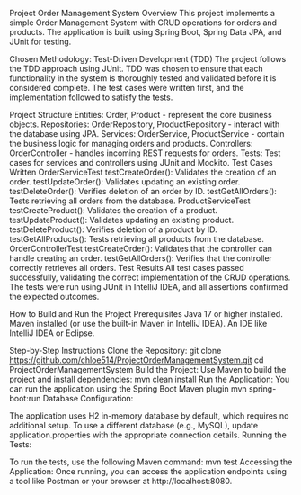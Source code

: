 Project Order Management System
Overview
This project implements a simple Order Management System with CRUD operations for orders and products. The application is built using Spring Boot, Spring Data JPA, and JUnit for testing.

Chosen Methodology: Test-Driven Development (TDD)
The project follows the TDD approach using JUnit. TDD was chosen to ensure that each functionality in the system is thoroughly tested and validated before it is considered complete. The test cases were written first, and the implementation followed to satisfy the tests.

Project Structure
Entities: Order, Product - represent the core business objects.
Repositories: OrderRepository, ProductRepository - interact with the database using JPA.
Services: OrderService, ProductService - contain the business logic for managing orders and products.
Controllers: OrderController - handles incoming REST requests for orders.
Tests: Test cases for services and controllers using JUnit and Mockito.
Test Cases Written
OrderServiceTest
testCreateOrder(): Validates the creation of an order.
testUpdateOrder(): Validates updating an existing order.
testDeleteOrder(): Verifies deletion of an order by ID.
testGetAllOrders(): Tests retrieving all orders from the database.
ProductServiceTest
testCreateProduct(): Validates the creation of a product.
testUpdateProduct(): Validates updating an existing product.
testDeleteProduct(): Verifies deletion of a product by ID.
testGetAllProducts(): Tests retrieving all products from the database.
OrderControllerTest
testCreateOrder(): Validates that the controller can handle creating an order.
testGetAllOrders(): Verifies that the controller correctly retrieves all orders.
Test Results
All test cases passed successfully, validating the correct implementation of the CRUD operations. The tests were run using JUnit in IntelliJ IDEA, and all assertions confirmed the expected outcomes.

How to Build and Run the Project
Prerequisites
Java 17 or higher installed.
Maven installed (or use the built-in Maven in IntelliJ IDEA).
An IDE like IntelliJ IDEA or Eclipse.

Step-by-Step Instructions
Clone the Repository:
git clone <https://github.com/chloe514/ProjectOrderManagementSystem.git>
cd ProjectOrderManagementSystem
Build the Project:
Use Maven to build the project and install dependencies:
mvn clean install
Run the Application:
You can run the application using the Spring Boot Maven plugin
mvn spring-boot:run
Database Configuration:

The application uses H2 in-memory database by default, which requires no additional setup. To use a different database (e.g., MySQL), update application.properties with the appropriate connection details.
Running the Tests:

To run the tests, use the following Maven command:
mvn test
Accessing the Application:
Once running, you can access the application endpoints using a tool like Postman or your browser at http://localhost:8080.

